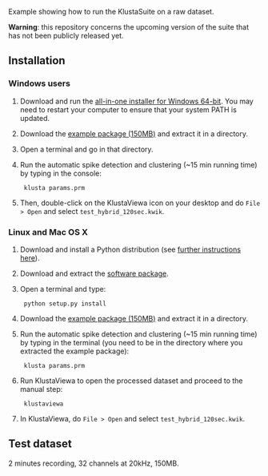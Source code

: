 Example showing how to run the KlustaSuite on a raw dataset.

**Warning**: this repository concerns the upcoming version of the suite that has not been publicly released yet.



## Installation

### Windows users

1. Download and run the [all-in-one installer for Windows 64-bit](TODO). You may need to restart your computer to ensure that your system PATH is updated.

2. Download the [example package (150MB)](TODO) and extract it in a directory.

3. Open a terminal and go in that directory.

4. Run the automatic spike detection and clustering (~15 min running time) by typing in the console:

        klusta params.prm

5. Then, double-click on the KlustaViewa icon on your desktop and do `File > Open` and select `test_hybrid_120sec.kwik`.


### Linux and Mac OS X

1. Download and install a Python distribution (see [further instructions here](TODO)).

2. Download and extract the [software package](TODO).

3. Open a terminal and type:
        
        python setup.py install

4. Download the [example package (150MB)](TODO) and extract it in a directory.

5. Run the automatic spike detection and clustering (~15 min running time) by typing in the terminal (you need to be in the directory where you extracted the example package):

        klusta params.prm

6. Run KlustaViewa to open the processed dataset and proceed to the manual step:

        klustaviewa

7. In KlustaViewa, do `File > Open` and select `test_hybrid_120sec.kwik`.



## Test dataset

2 minutes recording, 32 channels at 20kHz, 150MB.
